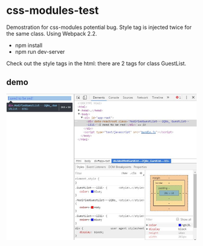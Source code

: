 # css-modules-test
Demostration for css-modules potential bug.
Style tag is injected twice for the same class.
Using Webpack 2.2.

* npm install
* npm run dev-server

Check out the style tags in the html: there are 2 tags for class GuestList.

## demo

![example](example.jpg)
